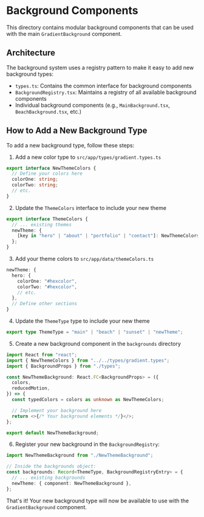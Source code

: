 # Background Components

This directory contains modular background components that can be used with the main `GradientBackground` component.

## Architecture

The background system uses a registry pattern to make it easy to add new background types:

- `types.ts`: Contains the common interface for background components
- `BackgroundRegistry.tsx`: Maintains a registry of all available background components
- Individual background components (e.g., `MainBackground.tsx`, `BeachBackground.tsx`, etc.)

## How to Add a New Background Type

To add a new background type, follow these steps:

1. Add a new color type to `src/app/types/gradient.types.ts`

```typescript
export interface NewThemeColors {
  // Define your colors here
  colorOne: string;
  colorTwo: string;
  // etc.
}
```

2. Update the `ThemeColors` interface to include your new theme

```typescript
export interface ThemeColors {
  // ... existing themes
  newTheme: {
    [key in "hero" | "about" | "portfolio" | "contact"]: NewThemeColors;
  };
}
```

3. Add your theme colors to `src/app/data/themeColors.ts`

```typescript
newTheme: {
  hero: {
    colorOne: "#hexcolor",
    colorTwo: "#hexcolor",
    // etc.
  },
  // Define other sections
}
```

4. Update the `ThemeType` type to include your new theme

```typescript
export type ThemeType = "main" | "beach" | "sunset" | "newTheme";
```

5. Create a new background component in the `backgrounds` directory

```typescript
import React from "react";
import { NewThemeColors } from "../../types/gradient.types";
import { BackgroundProps } from "./types";

const NewThemeBackground: React.FC<BackgroundProps> = ({
  colors,
  reducedMotion,
}) => {
  const typedColors = colors as unknown as NewThemeColors;

  // Implement your background here
  return <>{/* Your background elements */}</>;
};

export default NewThemeBackground;
```

6. Register your new background in the `BackgroundRegistry`:

```typescript
import NewThemeBackground from "./NewThemeBackground";

// Inside the backgrounds object:
const backgrounds: Record<ThemeType, BackgroundRegistryEntry> = {
  // ... existing backgrounds
  newTheme: { component: NewThemeBackground },
};
```

That's it! Your new background type will now be available to use with the `GradientBackground` component.
